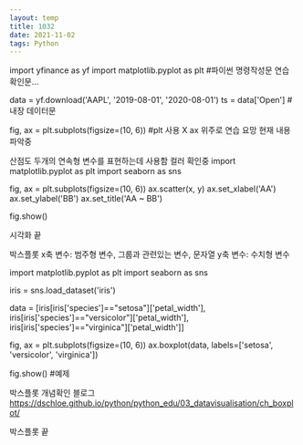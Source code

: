 ```yaml
---
layout: temp
title: 1032
date: 2021-11-02
tags: Python
---
```


import yfinance as yf
import matplotlib.pyplot as plt
#파이썬 명령작성문 연습 확인문...


data = yf.download('AAPL', '2019-08-01', '2020-08-01')
ts = data['Open']
#내장 데이터문

fig, ax = plt.subplots(figsize=(10, 6))
#plt 사용 X ax 위주로 연습 요망 현재 내용 파악중

산점도
두개의 연속형 변수를 표현하는데 사용함
컬러 확인중
import matplotlib.pyplot as plt
import seaborn as sns

fig, ax = plt.subplots(figsize=(10, 6))
ax.scatter(x, y)
ax.set_xlabel('AA')
ax.set_ylabel('BB')
ax.set_title('AA ~ BB')

fig.show()

시각화 끝

박스플롯
x축 변수: 범주형 변수, 그룹과 관련있는 변수, 문자열
y축 변수: 수치형 변수

import matplotlib.pyplot as plt
import seaborn as sns

iris = sns.load_dataset('iris')

data = [iris[iris['species']=="setosa"]['petal_width'],
        iris[iris['species']=="versicolor"]['petal_width'],
        iris[iris['species']=="virginica"]['petal_width']]

fig, ax = plt.subplots(figsize=(10, 6))
ax.boxplot(data, labels=['setosa', 'versicolor', 'virginica'])

fig.show()
#예제

박스플롯 개념확인 블로그
https://dschloe.github.io/python/python_edu/03_datavisualisation/ch_boxplot/

박스플롯 끝